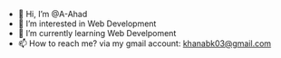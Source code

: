- 👋 Hi, I’m @A-Ahad
- 👀 I’m interested in Web Development
- 🌱 I’m currently learning Web Develpoment
- 📫 How to reach me? via my gmail account: khanabk03@gmail.com

<!---
A-Ahad/A-Ahad is a ✨ special ✨ repository because its `README.md` (this file) appears on your GitHub profile.
You can click the Preview link to take a look at your changes.
--->
